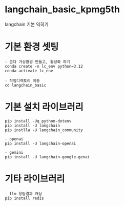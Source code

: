 # langchain_basic_kpmg5th
langchain 기본 익히기

# 기본 환경 셋팅
```
- 콘다 가상환경 만들고, 활성화 하기
conda create -n lc_env python=3.12
conda activate lc_env

- 작업디렉토리 이동
cd langchain_basic
```

# 기본 설치 라이브러리
```
pip install -Uq python-dotenv
pip install -U langchain 
pip instlla -U langchain_community

- openai 
pip install -U langchain-openai 

- gemini
pip install -U langchain-google-genai
```

# 기타 라이브러리
```
- llm 응답결과 캐싱 
pip install redis
```

